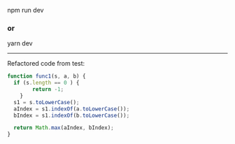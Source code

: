 
npm run dev
### or
yarn dev
___________________________
Refactored code from test:

```JavaScript
function func1(s, a, b) {
  if (s.length == 0 ) {
        return -1;
    }
  s1 = s.toLowerCase();
  aIndex = s1.indexOf(a.toLowerCase());
  bIndex = s1.indexOf(b.toLowerCase());

  return Math.max(aIndex, bIndex);
}
```
